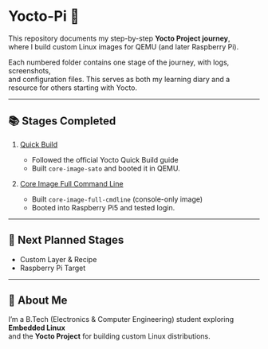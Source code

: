# Yocto-Pi 🚀

This repository documents my step-by-step **Yocto Project journey**,  
where I build custom Linux images for QEMU (and later Raspberry Pi).  

Each numbered folder contains one stage of the journey, with logs, screenshots,  
and configuration files. This serves as both my learning diary and a resource for others starting with Yocto.

---

## 📚 Stages Completed

1. [Quick Build](01_quick-build/README.md)  
   - Followed the official Yocto Quick Build guide  
   - Built `core-image-sato` and booted it in QEMU.  

2. [Core Image Full Command Line](02_core-image-full-cmdline/README.md)  
   - Built `core-image-full-cmdline` (console-only image)  
   - Booted into Raspberry Pi5 and tested login.  

---

## 🔮 Next Planned Stages
- Custom Layer & Recipe  
- Raspberry Pi Target  

---

## 🤝 About Me
I’m a B.Tech (Electronics & Computer Engineering) student exploring **Embedded Linux**  
and the **Yocto Project** for building custom Linux distributions.
